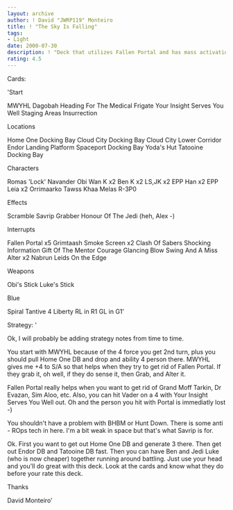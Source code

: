 ```yaml
---
layout: archive
author: ! David "JWRP119" Monteiro
title: ! "The Sky Is Falling"
tags:
- Light
date: 2000-07-30
description: ! "Deck that utilizes Fallen Portal and has mass activation potential."
rating: 4.5
---
```

Cards: 

'Start

MWYHL
Dagobah
Heading For The Medical Frigate
Your Insight Serves You Well
Staging Areas
Insurrection


Locations

Home One Docking Bay
Cloud City Docking Bay
Cloud City Lower Corridor
Endor Landing Platform
Spaceport Docking Bay
Yoda's Hut
Tatooine Docking Bay

Characters

Romas 'Lock' Navander
Obi Wan K x2
Ben K x2
LS,JK x2
EPP Han x2
EPP Leia x2
Orrimaarko
Tawss Khaa
Melas
R-3P0

Effects

Scramble
Savrip
Grabber
Honour Of The Jedi (heh, Alex -)

Interrupts

Fallen Portal x5
Grimtaash
Smoke Screen x2
Clash Of Sabers
Shocking Information
Gift Of The Mentor
Courage
Glancing Blow
Swing And A Miss
Alter x2
Nabrun Leids
On the Edge

Weapons

Obi's Stick
Luke's Stick

Blue

Spiral
Tantive 4
Liberty
RL in R1
GL in G1'

Strategy: '

Ok, I will probably be adding strategy notes from time to time.

You start with MWYHL because of the 4 force you get 2nd turn, plus you should pull Home One DB and drop and ability 4 person there. MWYHL gives me +4 to S/A so that helps when they try to get rid of Fallen Portal. If they grab it, oh well, if they do sense it, then Grab, and Alter it.

Fallen Portal really helps when you want to get rid of Grand Moff Tarkin, Dr Evazan, Sim Aloo, etc. Also, you can hit Vader on a 4 with Your Insight Serves You Well out. Oh and the person you hit with Portal is immediatly lost -)

You shouldn't have a problem with BHBM or Hunt Down. There is some anti - ROps tech in here. I'm a bit weak in space but that's what Savrip is for.

Ok. First you want to get out Home One DB and generate 3 there. Then get out Endor DB and Tatooine DB fast. Then you can have Ben and Jedi Luke (who is now cheaper) together running around battling. Just use your head and you'll do great with this deck. Look at the cards and know what they do before your rate this deck.

Thanks

David Monteiro'